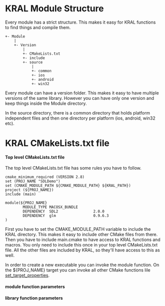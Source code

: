 # KRAL Module Structure

Every module has a strict structure. This makes it easy for KRAL functions to
find things and compile them.

    +- Module
        |
        +- Version
            |
            +- CMakeLists.txt
            +- include
            +- source
                |
                +- common
                +- ios
                +- android
                +- win32

Every module can have a version folder. This makes it easy to have multiple
versions of the same library. However you can have only one version and keep
things inside the Module directory.

In the source directory, there is a common directory that holds platform
independent files and then one directory per platform (ios, android, win32 etc).

# KRAL CMakeLists.txt file

#### Top level CMakeLists.txt file

The top level CMakeLists.txt file has some rules you have to follow.

    cmake_minimum_required (VERSION 2.8)
    set (PROJ_NAME "SDLDemo")
    set (CMAKE_MODULE_PATH ${CMAKE_MODULE_PATH} ${KRAL_PATH})
    project (${PROJ_NAME})
    include (main)

    module(${PROJ_NAME}
            MODULE_TYPE MACOSX_BUNDLE
            DEPENDENCY  SDL2                2.0.0
            DEPENDENCY  glm                 0.9.6.3
    )

First you have to set the CMAKE_MODULE_PATH variable to include the KRAL
directory. This makes it easy to include other CMake files from there.
Then you have to include main.cmake to have access to KRAL functions and
macros. You only need to include this once in your top level CMakeLists.txt
file. All the other files are included by KRAL, so they'll have access to
this as well.

In order to create a new executable you can invoke the module function.
On the ${PROJ_NAME} target you can invoke all other CMake functions lile
[set_target_properties](http://www.cmake.org/cmake/help/v3.0/command/set_target_properties.html).

#### module function parameters

#### library function parameters
